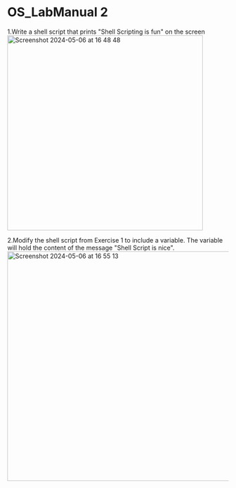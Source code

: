 # OS_LabManual 2
1.Write a shell script that prints "Shell Scripting is fun" on the screen
<br><img width="445" alt="Screenshot 2024-05-06 at 16 48 48" src="https://github.com/LakshyaDuhoonISU/OS_LabManual/assets/142775753/9eececb3-c67e-42bc-a291-c54918f2eb33">

2.Modify the shell script from Exercise 1 to include a variable. The variable will hold the content of the message "Shell Script is nice".
<br><img width="524" alt="Screenshot 2024-05-06 at 16 55 13" src="https://github.com/LakshyaDuhoonISU/OS_LabManual/assets/142775753/27f1a928-c96c-4746-8c39-d744799d9e30">
